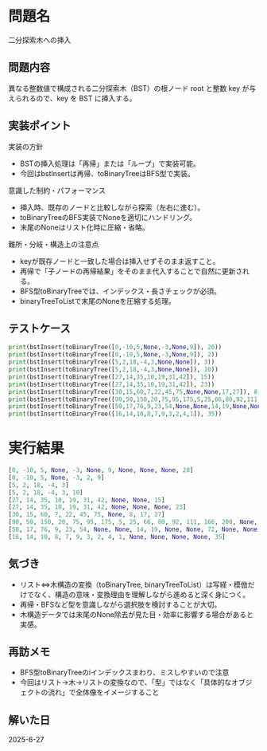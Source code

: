 # 問題名
二分探索木への挿入

## 問題内容
異なる整数値で構成される二分探索木（BST）の根ノード root と整数 key が与えられるので、key を BST に挿入する。

## 実装ポイント
実装の方針
- BSTの挿入処理は「再帰」または「ループ」で実装可能。
- 今回はbstInsertは再帰、toBinaryTreeはBFS型で実装。

意識した制約・パフォーマンス
- 挿入時、既存のノードと比較しながら探索（左右に進む）。
- toBinaryTreeのBFS実装でNoneを適切にハンドリング。
- 末尾のNoneはリスト化時に圧縮・省略。

難所・分岐・構造上の注意点
- keyが既存ノードと一致した場合は挿入せずそのまま返すこと。
- 再帰で「子ノードの再帰結果」をそのまま代入することで自然に更新される。
- BFS型toBinaryTreeでは、インデックス・長さチェックが必須。
- binaryTreeToListで末尾のNoneを圧縮する処理。

## テストケース
```python
print(bstInsert(toBinaryTree([0,-10,5,None,-3,None,9]), 20))
print(bstInsert(toBinaryTree([0,-10,5,None,-3,None,9]), 2))
print(bstInsert(toBinaryTree([5,2,18,-4,3,None,None]), 3))
print(bstInsert(toBinaryTree([5,2,18,-4,3,None,None]), 10))
print(bstInsert(toBinaryTree([27,14,35,10,19,31,42]), 15))
print(bstInsert(toBinaryTree([27,14,35,10,19,31,42]), 23))
print(bstInsert(toBinaryTree([30,15,60,7,22,45,75,None,None,17,27]), 8))
print(bstInsert(toBinaryTree([90,50,150,20,75,95,175,5,25,66,80,92,111,166,200]), 79))
print(bstInsert(toBinaryTree([50,17,76,9,23,54,None,None,14,19,None,None,72]), 57))
print(bstInsert(toBinaryTree([16,14,10,8,7,9,3,2,4,1]), 35))
```

# 実行結果
```python
[0, -10, 5, None, -3, None, 9, None, None, None, 20]
[0, -10, 5, None, -3, 2, 9]
[5, 2, 18, -4, 3]
[5, 2, 18, -4, 3, 10]
[27, 14, 35, 10, 19, 31, 42, None, None, 15]
[27, 14, 35, 10, 19, 31, 42, None, None, None, 23]
[30, 15, 60, 7, 22, 45, 75, None, 8, 17, 27]
[90, 50, 150, 20, 75, 95, 175, 5, 25, 66, 80, 92, 111, 166, 200, None, None, None, None, None, None, 79]
[50, 17, 76, 9, 23, 54, None, None, 14, 19, None, None, 72, None, None, None, None, 57]
[16, 14, 10, 8, 7, 9, 3, 2, 4, 1, None, None, None, None, 35]
```
## 気づき
- リスト⇔木構造の変換（toBinaryTree, binaryTreeToList）は写経・模倣だけでなく、構造の意味・変換理由を理解しながら進めると深く身につく。
- 再帰・BFSなど型を意識しながら選択肢を検討することが大切。
- 木構造データでは末尾のNone除去が見た目・効率に影響する場合があると実感。

## 再訪メモ
- BFS型toBinaryTreeのiインデックスまわり、ミスしやすいので注意
- 今回はリスト→木→リストの変換なので、「型」ではなく「具体的なオブジェクトの流れ」で全体像をイメージすること

## 解いた日
2025-6-27
